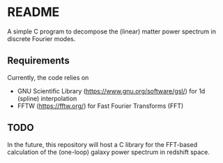 # README

A simple C program to decompose the (linear) matter power spectrum in discrete Fourier modes.


## Requirements

Currently, the code relies on

- GNU Scientific Library (https://www.gnu.org/software/gsl/) for 1d (spline) interpolation
- FFTW (https://fftw.org/) for Fast Fourier Transforms (FFT)


## TODO

In the future, this repository will host a C library for the FFT-based calculation of the (one-loop) galaxy power spectrum in redshift space.
